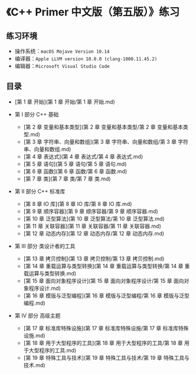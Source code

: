 # 《C++ Primer 中文版（第五版）》练习



## 练习环境

- 操作系统：`macOS Mojave Version 10.14`
- 编译器：`Apple LLVM version 10.0.0 (clang-1000.11.45.2)`
- 编辑器：`Microsoft Visual Studio Code`



## 目录

- [第 1 章 开始](第 1 章 开始/第 1 章 开始.md)
- 第 I 部分 C++ 基础
  - [第 2 章 变量和基本类型](第 2 章 变量和基本类型/第 2 章 变量和基本类型.md)
  - [第 3 章 字符串、向量和数组](第 3 章 字符串、向量和数组/第 3 章 字符串、向量和数组.md)
  - [第 4 章 表达式](第 4 章 表达式/第 4 章 表达式.md)
  - [第 5 章 语句](第 5 章 语句/第 5 章 语句.md)
  - [第 6 章 函数](第 6 章 函数/第 6 章 函数.md)
  - [第 7 章 类](第 7 章 类/第 7 章 类.md)

- 第 II 部分 C++ 标准库
  - [第 8 章 IO 库](第 8 章 IO 库/第 8 章 IO 库.md)
  - [第 9 章 顺序容器](第 9 章 顺序容器/第 9 章 顺序容器.md)
  - [第 10 章 泛型算法](第 10 章 泛型算法/第 10 章 泛型算法.md)
  - [第 11 章 关联容器](第 11 章 关联容器/第 11 章 关联容器.md)
  - [第 12 章 动态内存](第 12 章 动态内存/第 12 章 动态内存.md)
- 第 III 部分 类设计者的工具
  - [第 13 章 拷贝控制](第 13 章 拷贝控制/第 13 章 拷贝控制.md)
  - [第 14 章 重载运算与类型转换](第 14 章 重载运算与类型转换/第 14 章 重载运算与类型转换.md)
  - [第 15 章 面向对象程序设计](第 15 章 面向对象程序设计/第 15 章 面向对象程序设计.md)
  - [第 16 章 模版与泛型编程](第 16 章 模版与泛型编程/第 16 章 模版与泛型编程.md)
- 第 IV 部分 高级主题
  - [第 17 章 标准库特殊设施](第 17 章 标准库特殊设施/第 17 章 标准库特殊设施.md)
  - [第 18 章 用于大型程序的工具](第 18 章 用于大型程序的工具/第 18 章 用于大型程序的工具.md)
  - [第 19 章 特殊工具与技术](第 19 章 特殊工具与技术/第 19 章 特殊工具与技术.md)
  